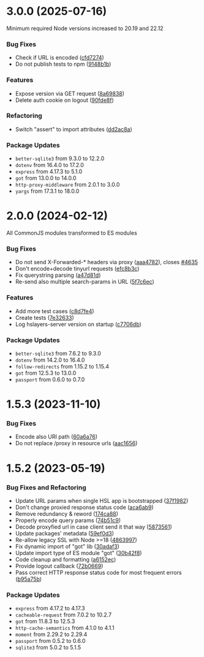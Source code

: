 # 3.0.0 (2025-07-16)

Minimum required Node versions increased to 20.19 and 22.12

### Bug Fixes

* Check if URL is encoded ([cfd7274](https://github.com/hslayers/hslayers-ng/commit/cfd7274c26238807c8359a65696f537564c9292a))
* Do not publish tests to npm ([9148b1b](https://github.com/hslayers/hslayers-ng/commit/9148b1b7062ff724d70cb0dfc19794713aa2d7f0))

### Features
* Expose version via GET request ([8a69838](https://github.com/hslayers/hslayers-ng/commit/8a698386da6ce0b74d8c6e5e8b7322384f43b7b3))
* Delete auth cookie on logout ([90fde8f](https://github.com/hslayers/hslayers-ng/commit/90fde8fdcf272d62df9ef28fb7dcfa2ce5a1ce62))

### Refactoring
* Switch "assert" to import attributes ([dd2ac8a](https://github.com/hslayers/hslayers-ng/commit/dd2ac8a93aefb72fdcfd11203980fe68a58f47a2))

### Package Updates
* `better-sqlite3` from 9.3.0 to 12.2.0
* `dotenv` from 16.4.0 to 17.2.0
* `express` from 4.17.3 to 5.1.0
* `got` from 13.0.0 to 14.0.0
* `http-proxy-middleware` from 2.0.1 to 3.0.0
* `yargs` from 17.3.1 to 18.0.0

# 2.0.0 (2024-02-12)

All CommonJS modules transformed to ES modules

### Bug Fixes

* Do not send X-Forwarded-* headers via proxy ([aaa4782](https://github.com/hslayers/hslayers-ng/commit/aaa4782a3ef517c4bd660ee1c5b8ef694363a500)), closes [#4635](https://github.com/hslayers/hslayers-ng/issues/4635)
* Don't encode+decode tinyurl requests ([efc8b3c](https://github.com/hslayers/hslayers-ng/commit/efc8b3cae5f42fbc56832a71dcbb4ce7f4f2da7c))
* Fix querystring parsing ([a47d81d](https://github.com/hslayers/hslayers-ng/commit/a47d81d6647ae8acfb1a2f8e2b65f79148de0f15))
* Re-send also multiple search-params in URL ([5f7c6ec](https://github.com/hslayers/hslayers-ng/commit/5f7c6ec0d75d7247d126cc7db6fae23c3fe8ce41))


### Features

* Add more test cases ([c8d7fe4](https://github.com/hslayers/hslayers-ng/commit/c8d7fe4f97699816c0d00fc2eb843f2d4082b2ed))
* Create tests ([7e32633](https://github.com/hslayers/hslayers-ng/commit/7e3263310313e09dd07c57466da0566f51765bbf))
* Log hslayers-server version on startup ([c7706db](https://github.com/hslayers/hslayers-ng/commit/c7706db9da1d35098d3171e4e133fac647841849))

### Package Updates
* `better-sqlite3` from 7.6.2 to 9.3.0
* `dotenv` from 14.2.0 to 16.4.0
* `follow-redirects` from 1.15.2 to 1.15.4
* `got` from 12.5.3 to 13.0.0
* `passport` from 0.6.0 to 0.7.0

# 1.5.3 (2023-11-10)

### Bug Fixes

* Encode also URI path ([60a6a76](https://github.com/hslayers/hslayers-ng/commit/60a6a76a7d4ca9161cee443975734e9a53a0eed7))
* Do not replace /proxy in resource urls ([aac1656](https://github.com/hslayers/hslayers-ng/commit/aac1656cc7166aaa9cc6965d9d357f3c59321cf4))

# 1.5.2 (2023-05-19)

### Bug Fixes and Refactoring

* Update URL params when single HSL app is bootstrapped ([37f1982](https://github.com/hslayers/hslayers-ng/commit/37f1982a830e37b561e1a8a153ba78c889eaed9b))
* Don't change proxied response status code ([aca6ab9](https://github.com/hslayers/hslayers-ng/commit/aca6ab9c1a193586ca69d7c5d85d5160e0e613ea))
* Remove redundancy & reword ([174ca88](https://github.com/hslayers/hslayers-ng/commit/174ca88916c1dcc38abe167925aa7793e341061e))
* Properly encode query params ([74b51c9](https://github.com/hslayers/hslayers-ng/commit/74b51c9acca07da68aa2efe684bc5432434e959d))
* Decode proxyfied url in case client send it that way ([5873561](https://github.com/hslayers/hslayers-ng/commit/58735614607398bd72a30934e0015552e8effd74))
* Update packages' metadata ([59ef0d3](https://github.com/hslayers/hslayers-ng/commit/59ef0d31430bca91d0f730b67d7e64181703102c))
* Re-allow legacy SSL with Node >=18 ([4863997](https://github.com/hslayers/hslayers-ng/commit/48639973af2605baf531d13b88d05d202a65ce98))
* Fix dynamic import of "got" lib ([30adaf3](https://github.com/hslayers/hslayers-ng/commit/30adaf3fff0d277b4168568d46eebafdb77343f8))
* Update import type of ES module "got" ([30b42f8](https://github.com/hslayers/hslayers-ng/commit/30b42f86ad3b3780b71074e6a8816cdf7b8cf667))
* Code cleanup and formatting ([a6152ec](https://github.com/hslayers/hslayers-ng/commit/a6152ec3cd42494d434c6f5dd1d26d84183a3ebb))
* Provide logout callback ([72b0669](https://github.com/hslayers/hslayers-ng/commit/72b066948b76b40ab6e7c25d3f07d0278ee9233c))
* Pass correct HTTP response status code for most frequent errors ([b95a75b](https://github.com/hslayers/hslayers-ng/commit/b95a75b0925ed792581675898730a24b5b3f9e16))

### Package Updates

* `express` from 4.17.2 to 4.17.3
* `cacheable-request` from 7.0.2 to 10.2.7
* `got` from 11.8.3 to 12.5.3
* `http-cache-semantics` from 4.1.0 to 4.1.1
* `moment` from 2.29.2 to 2.29.4
* `passport` from 0.5.2 to 0.6.0
* `sqlite3` from 5.0.2 to 5.1.5
